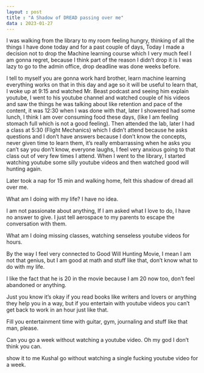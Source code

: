 ```yaml
---
layout : post
title : "A Shadow of DREAD passing over me"
data : 2023-01-27
---
```

I was walking from the library to my room feeling hungry, thinking of all the things I have done today and for a past couple of days, Today I made a decision not to drop the Machine learning course which I very much feel I am gonna regret, because I think part of the reason I didn’t drop it is I was lazy to go to the admin office, drop deadline was done weeks before.

I tell to myself you are gonna work hard brother, learn machine learning everything works on that in this day and age so it will be useful to learn that, I woke up at 9:15 and watched Mr. Beast podcast and seeing him explain youtube, I went to his youtube channel and watched couple of his videos and saw the things he was talking about like retention and pace of the content, it was 12:30 when I was done with that, later I showered had some lunch, I think I am over consuming food these days, (like I am feeling stomach full which is not a good feeling). Then attended the lab, later I had a class at 5:30 (Flight Mechanics) which I didn’t attend because he asks questions and I don’t have answers because I don’t know the concepts, never given time to learn them, it’s really embarrassing when he asks you can’t say you don’t know, everyone laughs, I feel very anxious going to that class out of very few times I attend. When I went to the library, I started watching youtube some silly youtube videos and then watched good will hunting again.

Later took a nap for 15 min and walking home, felt this shadow of dread all over me. 

What am I doing with my life? I have no idea.

I am not passionate about anything, If I am asked what I love to do, I have no answer to give. I just tell aerospace to my parents to escape the conversation with them.

What am I doing missing classes, watching senseless youtube videos for hours.

By the way I feel very connected to Good Will Hunting Movie, I mean I am not that genius, but I am good at math and stuff like that, don’t know what to do with my life.

I like the fact that he is 20 in the movie because I am 20 now too, don’t feel abandoned or anything.

Just you know it’s okay if you read books like writers and lovers or anything they help you in a way, but if you entertain with youtube videos you can’t get back to work in an hour just like that.

Fill you entertainment time with guitar, gym, journaling and stuff like that man, please.

Can you go a week without watching a youtube video. Oh my god I don’t think you can.

show it to me Kushal go without watching a single fucking youtube video for a week.